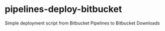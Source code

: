 # pipelines-deploy-bitbucket
Simple deployment script from Bitbucket Pipelines to Bitbucket Downloads
